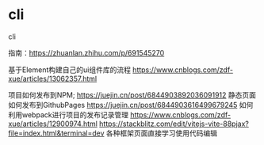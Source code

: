 # cli
cli

指南：https://zhuanlan.zhihu.com/p/691545270

基于Element构建自己的ui组件库的流程      https://www.cnblogs.com/zdf-xue/articles/13062357.html

项目如何发布到NPM;     https://juejin.cn/post/6844903892036091912
静态页面如何发布到GithubPages        https://juejin.cn/post/6844903616499679245
如何利用webpack进行项目的发布记录管理        https://www.cnblogs.com/zdf-xue/articles/12900974.html
https://stackblitz.com/edit/vitejs-vite-88pjax?file=index.html&terminal=dev    各种框架页面直接学习使用代码编辑